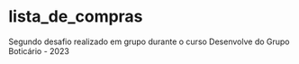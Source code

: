 # lista_de_compras
Segundo desafio realizado em grupo durante o curso Desenvolve do Grupo Boticário - 2023
